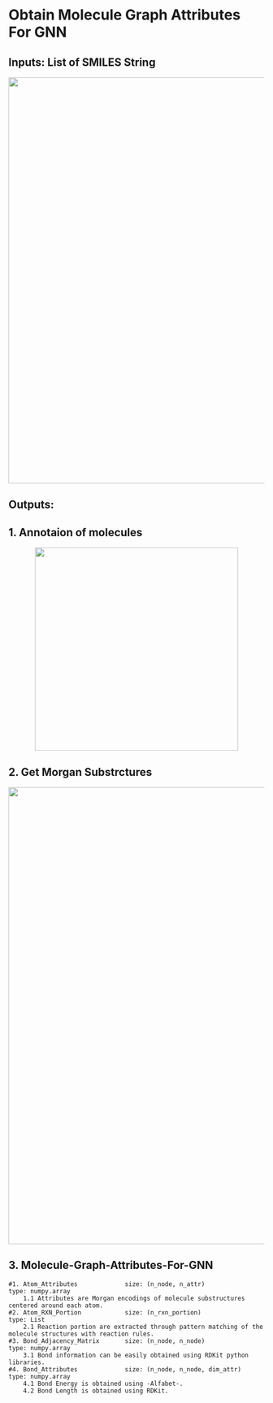 # Obtain Molecule Graph Attributes For GNN

## Inputs: List of SMILES String

<p align="center"> <img width="800"  src="https://user-images.githubusercontent.com/47986787/168453938-80d5413f-c6ab-4fdf-82b9-5909c41c7c71.png"> </p>


## Outputs: 
## 1. Annotaion of molecules

<p align="center"> <img width="400"  src="https://user-images.githubusercontent.com/47986787/168453803-13b4c809-3828-418b-9154-95e575d7075b.png"> </p>


## 2. Get Morgan Substrctures

<p align="center"> <img width="900"  src="https://user-images.githubusercontent.com/47986787/168453822-20f5a344-26b4-428c-89c3-cbd09f12d509.png"> </p>


## 3. Molecule-Graph-Attributes-For-GNN
    #1. Atom_Attributes             size: (n_node, n_attr)               type: numpy.array
        1.1 Attributes are Morgan encodings of molecule substructures centered around each atom.
    #2. Atom_RXN_Portion            size: (n_rxn_portion)                type: List
        2.1 Reaction portion are extracted through pattern matching of the molecule structures with reaction rules.
    #3. Bond_Adjacency_Matrix       size: (n_node, n_node)               type: numpy.array
        3.1 Bond information can be easily obtained using RDKit python libraries.
    #4. Bond_Attributes             size: (n_node, n_node, dim_attr)     type: numpy.array
        4.1 Bond Energy is obtained using -Alfabet-.
        4.2 Bond Length is obtained using RDKit.
